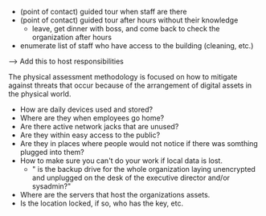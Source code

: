 
 - (point of contact) guided tour when staff are there
 - (point of contact) guided tour after hours without their knowledge
   - leave, get dinner with boss, and come back to check the organization after hours
 - enumerate list of staff who have access to the building (cleaning, etc.)

--> Add this to host responsibilities

The physical assessment methodology is focused on how to mitigate against threats that occur because of the arrangement of digital assets in the physical world.

  * How are daily devices used and stored?
  * Where are they when employees go home?
  * Are there active network jacks that are unused?
  * Are they within easy access to the public?
  * Are they in places where people would not notice if there was somthing plugged into them?
  * How to make sure you can't do your work if local data is lost.
    * " is the backup drive for the whole organization laying unencrypted and unplugged on the desk of the executive director and/or sysadmin?"
  * Where are the servers that host the organizations assets.
  * Is the location locked, if so, who has the key, etc.
